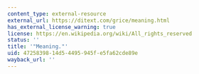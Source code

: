 ```yaml
---
content_type: external-resource
external_url: https://ditext.com/grice/meaning.html
has_external_license_warning: true
license: https://en.wikipedia.org/wiki/All_rights_reserved
status: ''
title: '"Meaning."'
uid: 47258398-14d5-4495-945f-e5fa62cde89e
wayback_url: ''
---
```

